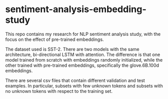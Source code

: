 # sentiment-analysis-embedding-study
This repo contains my research for NLP sentiment analysis study, with the focus on the effect of pre-trained embeddings. 

The dataset used is SST-2. There are two models with the same architecture, bi-directional LSTM with attention. The difference is that one model trained from scratch with embeddings randomly initialized, while the other trained with pre-trained embeddings, specifically the glove.6B.100d embeddings. 

There are several csv files that contain different validation and test examples. In particular, subsets with few unknown tokens and subsets with no unknown tokens with respect to the training set. 
